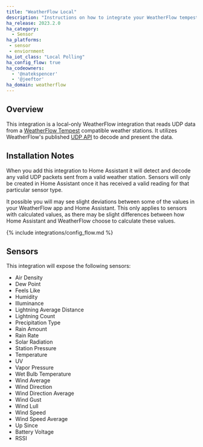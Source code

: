 ```yaml
---
title: "WeatherFlow Local"
description: "Instructions on how to integrate your WeatherFlow tempest into Home Assistant."
ha_release: 2023.2.0
ha_category: 
  - Sensor
ha_platforms:
 - sensor
 - enviornment
ha_iot_class: "Local Polling"
ha_config_flow: true
ha_codeowners:
  - '@natekspencer'
  - '@jeeftor'
ha_domain: weatherflow
---
```


## Overview

This integration is a local-only WeatherFlow integration that reads UDP data from a [WeatherFlow Tempest](https://weatherflow.com/tempest-weather-system/) compatible weather stations. It utilizes WeatherFlow's published [UDP API](https://weatherflow.github.io/Tempest/api/udp.html) to decode and present the data.

## Installation Notes

When you add this integration to Home Assistant it will detect and decode any valid UDP packets sent from a valid weather station. Sensors will only be created in Home Assistant once it has received a valid reading for that particular sensor type.

<div class='note'>
It possible you will may see slight deviations between some of the values in your WeatherFlow app and Home Assistant. This only applies to sensors with calculated values, as there may be slight differences between how Home Assistant and WeatherFlow choose to calculate these values.
</div>

{% include integrations/config_flow.md %}

## Sensors

This integration will expose the following sensors:

- Air Density
- Dew Point
- Feels Like
- Humidity
- Illuminance
- Lightning Average Distance
- Lightning Count
- Precipitation Type
- Rain Amount
- Rain Rate
- Solar Radiation
- Station Pressure
- Temperature
- UV
- Vapor Pressure
- Wet Bulb Temperature
- Wind Average
- Wind Direction
- Wind Direction Average
- Wind Gust
- Wind Lull
- Wind Speed
- Wind Speed Average
- Up Since
- Battery Voltage
- RSSI
